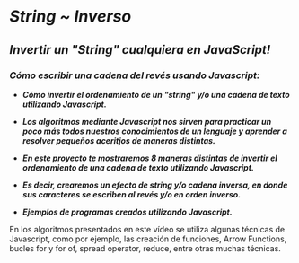 # **_String ~ Inverso_**

## **_Invertir un "String" cualquiera en JavaScript!_**

### **_Cómo escribir una cadena del revés usando Javascript:_**

- **_Cómo invertir el ordenamiento de un "string" y/o una cadena de texto utilizando Javascript._**

- **_Los algoritmos mediante Javascript nos sirven para practicar un poco más todos nuestros conocimientos de un lenguaje y aprender a resolver pequeños aceritjos de maneras distintas._**

- **_En este proyecto te mostraremos 8 maneras distintas de invertir el ordenamiento de una cadena de texto utilizando Javascript._**

- **_Es decir, crearemos un efecto de string y/o cadena inversa, en donde sus caracteres se escriben al revés y/o en orden inverso._**

- **_Ejemplos de programas creados utilizando Javascript._**

En los algoritmos presentados en este vídeo se utiliza algunas técnicas de Javascript, como por ejemplo, las creación de funciones, Arrow Functions, bucles for y for of, spread operator, reduce, entre otras muchas técnicas.
